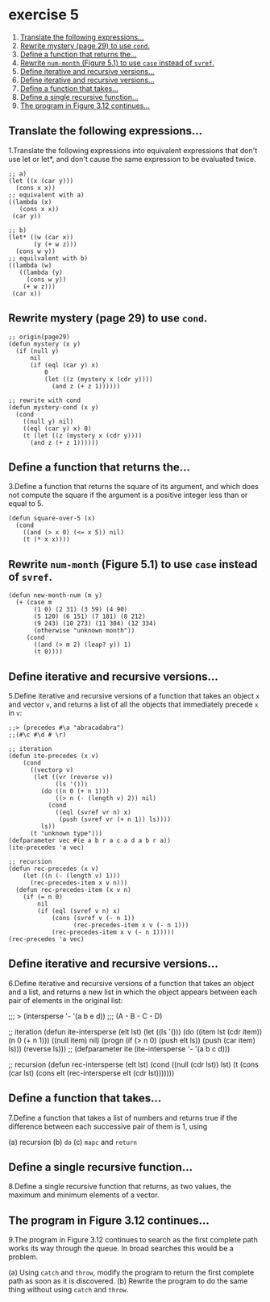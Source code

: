 

# exercise 5

1.  [Translate the following expressions&#x2026;](#org3d372aa)
2.  [Rewrite mystery (page 29) to use `cond`.](#org104b54f)
3.  [Define a function that returns the&#x2026;](#org35d7882)
4.  [Rewrite `num-month` (Figure 5.1) to use `case` instead of `svref`.](#org0b50625)
5.  [Define iterative and recursive versions&#x2026;](#orgc98d45c)
6.  [Define iterative and recursive versions&#x2026;](#orga9a482a)
7.  [Define a function that takes&#x2026;](#org1b188a0)
8.  [Define a single recursive function&#x2026;](#orgb145543)
9.  [The program in Figure 3.12 continues&#x2026;](#org196d263)


<a id="org3d372aa"></a>

## Translate the following expressions&#x2026;

1.Translate the following expressions into equivalent expressions that don't use let or let\*, and don't cause the same expression to be evaluated twice.

    ;; a)
    (let ((x (car y)))
      (cons x x))
    ;; equivalent with a)
    ((lambda (x)
       (cons x x))
     (car y))
    
    ;; b)
    (let* ((w (car x))
           (y (+ w z)))
      (cons w y))
    ;; equilvalent with b)
    ((lambda (w)
       ((lambda (y)
         (cons w y))
        (+ w z)))
     (car x))


<a id="org104b54f"></a>

## Rewrite mystery (page 29) to use `cond`.

    ;; origin(page29)
    (defun mystery (x y)
      (if (null y)
          nil
          (if (eql (car y) x)
              0
              (let ((z (mystery x (cdr y))))
                (and z (+ z 1))))))

    ;; rewrite with cond
    (defun mystery-cond (x y)
      (cond
        ((null y) nil)
        ((eql (car y) x) 0)
        (t (let ((z (mystery x (cdr y))))
          (and z (+ z 1))))))


<a id="org35d7882"></a>

## Define a function that returns the&#x2026;

3.Define a function that returns the square of its argument, and which does not compute the square if the argument is a positive integer less than or equal to 5.

    (defun square-over-5 (x)
      (cond
        ((and (> x 0) (<= x 5)) nil)
        (t (* x x))))


<a id="org0b50625"></a>

## Rewrite `num-month` (Figure 5.1) to use `case` instead of `svref`.

    (defun new-month-num (m y)
      (+ (case m
           (1 0) (2 31) (3 59) (4 90)
           (5 120) (6 151) (7 181) (8 212)
           (9 243) (10 273) (11 304) (12 334)
           (otherwise "unknown month"))
         (cond
           ((and (> m 2) (leap? y)) 1)
           (t 0))))


<a id="orgc98d45c"></a>

## Define iterative and recursive versions&#x2026;

5.Define iterative and recursive versions of a function that takes an object `x` and vector `v`, and returns a list of all the objects that immediately precede `x` in `v`:

    ;;> (precedes #\a "abracadabra")
    ;;(#\c #\d # \r)

    ;; iteration
    (defun ite-precedes (x v)
        (cond
          ((vectorp v)
           (let ((vr (reverse v))
                 (ls '()))
             (do ((n 0 (+ n 1)))
                 ((> n (- (length v) 2)) nil)
               (cond
                 ((eql (svref vr n) x)
                  (push (svref vr (+ n 1)) ls))))
             ls))
          (t "unknown type")))
    (defparameter vec #(e a b r a c a d a b r a))
    (ite-precedes 'a vec)

    ;; recursion
    (defun rec-precedes (x v)
        (let ((n (- (length v) 1)))
          (rec-precedes-item x v n)))
      (defun rec-precedes-item (x v n)
        (if (= n 0)
            nil
            (if (eql (svref v n) x)
                (cons (svref v (- n 1))
                      (rec-precedes-item x v (- n 1)))
                (rec-precedes-item x v (- n 1)))))
    (rec-precedes 'a vec)


<a id="orga9a482a"></a>

## Define iterative and recursive versions&#x2026;

6.Define iterative and recursive versions of a function that takes an object and a list, and returns a new list in which the object appears between each pair of elements in the original list:

;;; > (intersperse '- '(a b e d))
;;; (A - B - C - D)

;; iteration
(defun ite-intersperse (elt lst)
  (let ((ls '()))
    (do ((item lst (cdr item))
         (n 0 (+ n 1)))
        ((null item) nil)
      (progn
        (if (> n 0) (push elt ls))
        (push (car item) ls)))
    (reverse ls)))
;; (defparameter ite (ite-intersperse '- '(a b c d)))

;; recursion
(defun rec-intersperse (elt lst)
  (cond
    ((null (cdr lst)) lst)
    (t (cons (car lst)
             (cons elt
                   (rec-intersperse elt (cdr lst)))))))


<a id="org1b188a0"></a>

## Define a function that takes&#x2026;

7.Define a function that takes a list of numbers and returns true if the
difference between each successive pair of them is 1, using

(a) recursion
(b) `do`
(c) `mapc` and `return`


<a id="orgb145543"></a>

## Define a single recursive function&#x2026;

8.Define a single recursive function that returns, as two values, the maximum and minimum elements of a vector.


<a id="org196d263"></a>

## The program in Figure 3.12 continues&#x2026;

9.The program in Figure 3.12 continues to search as the first complete
path works its way through the queue. In broad searches this would be
a problem.

(a) Using `catch` and `throw`, modify the program to return the first complete path as soon as it is discovered.
(b) Rewrite the program to do the same thing without using `catch` and `throw`.

